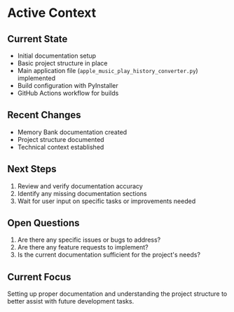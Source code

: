 # Active Context

## Current State
- Initial documentation setup
- Basic project structure in place
- Main application file (`apple_music_play_history_converter.py`) implemented
- Build configuration with PyInstaller
- GitHub Actions workflow for builds

## Recent Changes
- Memory Bank documentation created
- Project structure documented
- Technical context established

## Next Steps
1. Review and verify documentation accuracy
2. Identify any missing documentation sections
3. Wait for user input on specific tasks or improvements needed

## Open Questions
1. Are there any specific issues or bugs to address?
2. Are there any feature requests to implement?
3. Is the current documentation sufficient for the project's needs?

## Current Focus
Setting up proper documentation and understanding the project structure to better assist with future development tasks. 